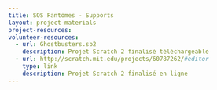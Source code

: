 ```yaml
---
title: SOS Fantômes - Supports
layout: project-materials
project-resources:
volunteer-resources:
  - url: Ghostbusters.sb2
    description: Projet Scratch 2 finalisé téléchargeable
  - url: http://scratch.mit.edu/projects/60787262/#editor
    type: link
    description: Projet Scratch 2 finalisé en ligne 
---
```

